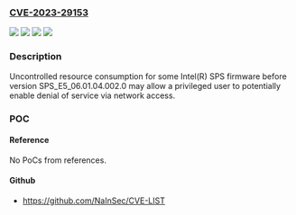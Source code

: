 ### [CVE-2023-29153](https://cve.mitre.org/cgi-bin/cvename.cgi?name=CVE-2023-29153)
![](https://img.shields.io/static/v1?label=Product&message=Intel(R)%20SPS%20firmware&color=blue)
![](https://img.shields.io/static/v1?label=Version&message=%3D%20before%20version%20SPS_E5_06.01.04.002.0%20&color=brighgreen)
![](https://img.shields.io/static/v1?label=Vulnerability&message=Uncontrolled%20resource%20consumption&color=brighgreen)
![](https://img.shields.io/static/v1?label=Vulnerability&message=denial%20of%20service&color=brighgreen)

### Description

Uncontrolled resource consumption for some Intel(R) SPS firmware before version SPS_E5_06.01.04.002.0 may allow a privileged user to potentially enable denial of service via network access.

### POC

#### Reference
No PoCs from references.

#### Github
- https://github.com/NaInSec/CVE-LIST

